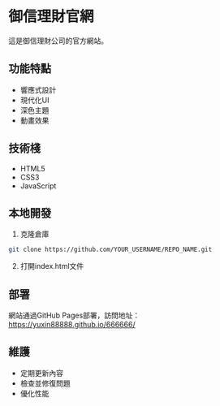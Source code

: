 # 御信理財官網

這是御信理財公司的官方網站。

## 功能特點

- 響應式設計
- 現代化UI
- 深色主題
- 動畫效果

## 技術棧

- HTML5
- CSS3
- JavaScript

## 本地開發

1. 克隆倉庫
```bash
git clone https://github.com/YOUR_USERNAME/REPO_NAME.git
```

2. 打開index.html文件

## 部署

網站通過GitHub Pages部署，訪問地址：
https://yuxin88888.github.io/666666/

## 維護

- 定期更新內容
- 檢查並修復問題
- 優化性能
